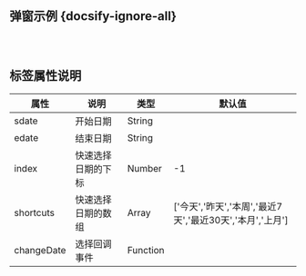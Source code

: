 ## 弹窗示例 {docsify-ignore-all}
 
```
 
     
```


 
## 标签属性说明

| 属性 | 说明 | 类型 | 默认值 |
| --- | --- | --- | --- |
| sdate | 开始日期 | String |    |
| edate | 结束日期 | String |    |
| index | 快速选择日期的下标 | Number | -1 |   
| shortcuts | 快速选择日期的数组 | Array | ['今天','昨天','本周','最近7天','最近30天','本月','上月']  |
| changeDate | 选择回调事件 | Function | |
 
